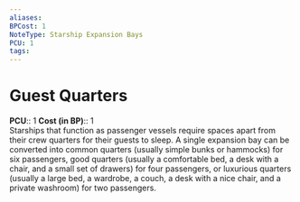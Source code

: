 ```yaml
---
aliases: 
BPCost: 1
NoteType: Starship Expansion Bays
PCU: 1
tags: 
---
```


# Guest Quarters

**PCU**:: 1
**Cost (in BP)**:: 1  
Starships that function as passenger vessels require spaces apart from their crew quarters for their guests to sleep. A single expansion bay can be converted into common quarters (usually simple bunks or hammocks) for six passengers, good quarters (usually a comfortable bed, a desk with a chair, and a small set of drawers) for four passengers, or luxurious quarters (usually a large bed, a wardrobe, a couch, a desk with a nice chair, and a private washroom) for two passengers.